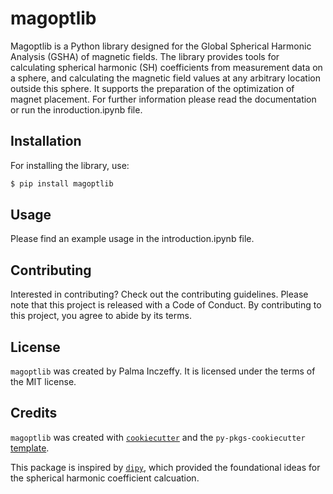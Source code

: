 # magoptlib

Magoptlib is a Python library designed for the Global Spherical Harmonic Analysis (GSHA) of magnetic fields. The library provides tools for  calculating spherical harmonic (SH) coefficients from measurement data on a sphere, and calculating the magnetic field values at any arbitrary location outside this sphere. It supports the preparation of the optimization of magnet placement. For further information please read the documentation or run the inroduction.ipynb file.

## Installation

For installing the library, use:
```bash
$ pip install magoptlib
```

## Usage

Please find an example usage in the introduction.ipynb file.

## Contributing

Interested in contributing? Check out the contributing guidelines. Please note that this project is released with a Code of Conduct. By contributing to this project, you agree to abide by its terms.

## License

`magoptlib` was created by Palma Inczeffy. It is licensed under the terms of the MIT license.

## Credits

`magoptlib` was created with [`cookiecutter`](https://cookiecutter.readthedocs.io/en/latest/) and the `py-pkgs-cookiecutter` [template](https://github.com/py-pkgs/py-pkgs-cookiecutter).

This package is inspired by [`dipy`](https://dipy.org/index.html), which provided the foundational ideas for the spherical harmonic coefficient calcuation.


